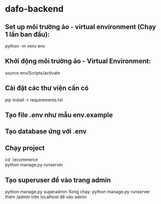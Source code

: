 # dafo-backend

## Set up môi trường ảo - virtual environment (Chạy 1 lần ban đầu):

python -m venv env

## Khởi động môi trường ảo - Virtual Environment:

source env/Scripts/activate

## Cài đặt các thư viện cần có

pip install -r requirements.txt

## Tạo file .env như mẫu env.example

## Tạo database ứng với .env

## Chạy project

cd .\ecommerce\
python manage.py runserver

## Tạo superuser để vào trang admin
python manage.py superadmin
Xong chạy: python manage.py runserver
thêm /admin trên localhost để vào admin
